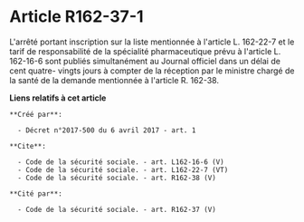 # Article R162-37-1

L'arrêté portant inscription sur la liste mentionnée à l'article L. 162-22-7 et le tarif de responsabilité de la spécialité
pharmaceutique prévu à l'article L. 162-16-6 sont publiés simultanément au Journal officiel dans un délai de cent quatre-
vingts jours à compter de la réception par le ministre chargé de la santé de la demande mentionnée à l'article R. 162-38.

**Liens relatifs à cet article**

	**Créé par**:

	  - Décret n°2017-500 du 6 avril 2017 - art. 1

	**Cite**:

	  - Code de la sécurité sociale. - art. L162-16-6 (V)
	  - Code de la sécurité sociale. - art. L162-22-7 (VT)
	  - Code de la sécurité sociale. - art. R162-38 (V)

	**Cité par**:

	  - Code de la sécurité sociale. - art. R162-37 (V)

